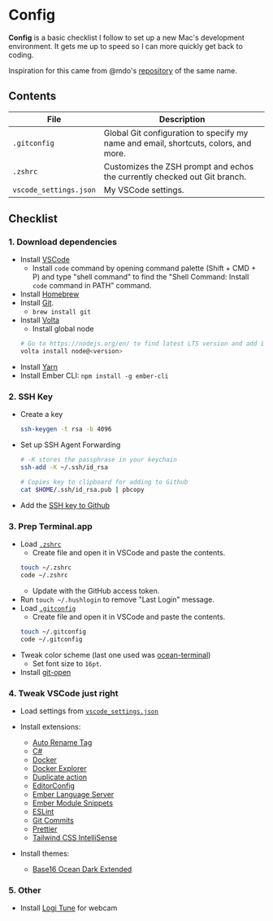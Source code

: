 # Config

**Config** is a basic checklist I follow to set up a new Mac's development environment. It gets me up to speed so I can more quickly get back to coding.

Inspiration for this came from @mdo's [repository](https://github.com/mdo/config) of the same name.

## Contents

| File | Description |
| --- | --- |
| `.gitconfig` | Global Git configuration to specify my name and email, shortcuts, colors, and more. |
| `.zshrc` | Customizes the ZSH prompt and echos the currently checked out Git branch. |
| `vscode_settings.json` | My VSCode settings. |

## Checklist

### 1. Download dependencies
- Install [VSCode](https://code.visualstudio.com/)
  - Install `code` command by opening command palette (Shift + CMD + P) and type "shell command" to find the "Shell Command: Install `code` command in PATH" command.
- Install [Homebrew](https://brew.sh)
- Install [Git](https://git-scm.com/download/mac).
  - `brew install git`
- Install [Volta](https://volta.sh/)
  - Install global node
  ```sh
  # Go to https://nodejs.org/en/ to find latest LTS version and add it after `@`
  volta install node@<version>
  ```
- Install [Yarn](https://yarnpkg.com/en/docs/install)
- Install Ember CLI: `npm install -g ember-cli`

### 2. SSH Key
- Create a key
  ```sh
  ssh-keygen -t rsa -b 4096
  ```
- Set up SSH Agent Forwarding
  ```sh
  # -K stores the passphrase in your keychain
  ssh-add -K ~/.ssh/id_rsa

  # Copies key to clipboard for adding to Github
  cat $HOME/.ssh/id_rsa.pub | pbcopy
  ```
- Add the [SSH key to Github](https://github.com/settings/keys)

### 3. Prep Terminal.app

- Load [`.zshrc`](.zshrc)
  - Create file and open it in VSCode and paste the contents.
  ```sh
  touch ~/.zshrc
  code ~/.zshrc
  ```
  - Update with the GitHub access token.
- Run `touch ~/.hushlogin` to remove "Last Login" message.
- Load [`.gitconfig`](.gitconfig)
  - Create file and open it in VSCode and paste the contents.
  ```sh
  touch ~/.gitconfig
  code ~/.gitconfig
  ```
- Tweak color scheme (last one used was [ocean-terminal](https://github.com/mdo/ocean-terminal))
  - Set font size to `16pt`.
- Install [git-open](https://github.com/paulirish/git-open)

### 4. Tweak VSCode just right

- Load settings from [`vscode_settings.json`](vscode_settings.json)
- Install extensions:
  - [Auto Rename Tag](https://github.com/formulahendry/vscode-auto-rename-tag.git)
  - [C#](https://marketplace.visualstudio.com/items?itemName=ms-vscode.csharp)
  - [Docker](https://marketplace.visualstudio.com/items?itemName=PeterJausovec.vscode-docker)
  - [Docker Explorer](https://github.com/formulahendry/vscode-docker-explorer.git)
  - [Duplicate action](https://marketplace.visualstudio.com/items?itemName=mrmlnc.vscode-duplicate)
  - [EditorConfig](https://marketplace.visualstudio.com/items?itemName=EditorConfig.EditorConfig)
  - [Ember Language Server](https://github.com/emberwatch/vscode-ember)
  - [Ember Module Snippets](https://github.com/candidmetrics/ember-module-snippets)
  - [ESLint](https://marketplace.visualstudio.com/items?itemName=dbaeumer.vscode-eslint)
  - [Git Commits](https://github.com/Exelord/git-commits)
  - [Prettier](https://marketplace.visualstudio.com/items?itemName=esbenp.prettier-vscode)
  - [Tailwind CSS IntelliSense](https://github.com/bradlc/vscode-tailwindcss.git)

- Install themes:
  - [Base16 Ocean Dark Extended](https://marketplace.visualstudio.com/items?itemName=kleber-swf.ocean-dark-extended)

### 5. Other

- Install [Logi Tune](https://www.logitech.com/en-us/video-collaboration/software/logi-tune-software.html) for webcam
